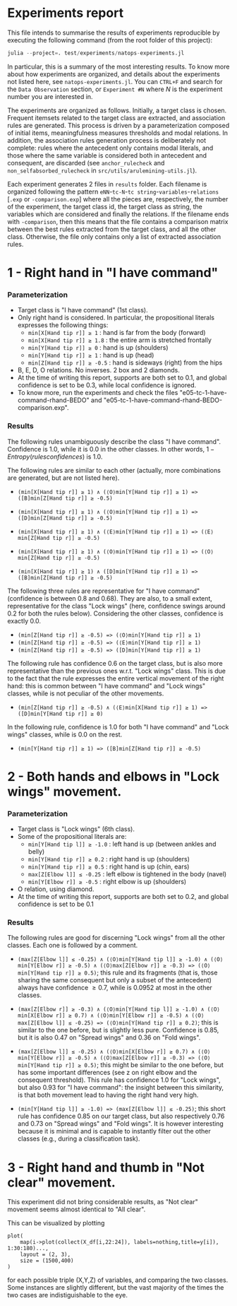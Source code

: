 # Experiments report
This file intends to summarise the results of experiments reproducible by executing the following command (from the root folder of this project):
```julia
julia --project=. test/experiments/natops-experiments.jl
```

In particular, this is a summary of the most interesting results. To know more about how experiments are organized, and details about the experiments not listed here, see ```natops-experiments.jl```. You can ```CTRL+F``` and search for the ```Data Observation``` section, or ```Experiment #N``` where $N$ is the experiment number you are interested in.

The experiments are organized as follows.
Initially, a target class is chosen.
Frequent itemsets related to the target class are extracted, and association rules are generated.
This process is driven by a parameterization composed of initial items, meaningfulness measures thresholds and modal relations. In addition, the association rules generation process is deliberately not complete: rules where the antecedent only contains modal literals, and those where the same variable is considered both in antecedent and consequent, are discarded (see ```anchor_rulecheck``` and ```non_selfabsorbed_rulecheck``` in ```src/utils/arulemining-utils.jl```).

Each experiment generates 2 files in ```results``` folder.
Each filename is organized following the pattern
```eNN```-```tc-N```-```tc string```-```variables```-```relations``` [```.exp``` or ```-comparison.exp```]
where all the pieces are, respectively, the number of the experiment, the target class id, the target class as string, the variables which are considered and finally the relations.
If the filename ends with ```-comparison```, then this means that the file contains a comparison matrix between the best rules extracted from the target class, and all the other class.
Otherwise, the file only contains only a list of extracted association rules.

# 1 - Right hand in "I have command"

### Parameterization
- Target class is "I have command" (1st class).
- Only right hand is considered. In particular, the propositional literals expresses the following things:
    * ```min[X[Hand tip r]] ≥ 1``` : hand is far from the body (forward)
    * ```min[X[Hand tip r]] ≥ 1.8``` : the entire arm is stretched frontally
    * ```min[Y[Hand tip r]] ≥ 0``` : hand is up (shoulders)
    * ```min[Y[Hand tip r]] ≥ 1``` : hand is up (head)
    * ```min[Z[Hand tip r]] ≥ -0.5``` : hand is sideways (right) from the hips
- B, E, D, O relations. No inverses. 2 box and 2 diamonds.
- At the time of writing this report, supports are both set to $0.1$, and global confidence is set to be $0.3$, while local confidence is ignored.
- To know more, run the experiments and check the files "e05-tc-1-have-command-rhand-BEDO" and "e05-tc-1-have-command-rhand-BEDO-comparison.exp".

### Results
The following rules unambiguously describe the class "I have command".
Confidence is 1.0, while it is 0.0 in the other classes.
In other words, $1-Entropy(rules confidences)$ is 1.0.

The following rules are similar to each other (actually, more combinations are generated, but are not listed here).

- ```(min[X[Hand tip r]] ≥ 1) ∧ (⟨O⟩min[Y[Hand tip r]] ≥ 1) => ([B]min[Z[Hand tip r]] ≥ -0.5)```

- ```(min[X[Hand tip r]] ≥ 1) ∧ (⟨O⟩min[Y[Hand tip r]] ≥ 1) => ([D]min[Z[Hand tip r]] ≥ -0.5)```

- ```(min[X[Hand tip r]] ≥ 1) ∧ (⟨E⟩min[Y[Hand tip r]] ≥ 1) => (⟨E⟩min[Z[Hand tip r]] ≥ -0.5)```

- ```(min[X[Hand tip r]] ≥ 1) ∧ (⟨O⟩min[Y[Hand tip r]] ≥ 1) => (⟨O⟩min[Z[Hand tip r]] ≥ -0.5)```

- ```(min[X[Hand tip r]] ≥ 1) ∧ ([D]min[Y[Hand tip r]] ≥ 1) => ([B]min[Z[Hand tip r]] ≥ -0.5)```

The following three rules are representative for "I have command" (confidence is between $0.8$ and $0.68$). They are also, to a small extent, representative for the class "Lock wings" (here, confidence swings around $0.2$ for both the rules below). Considering the other classes, confidence is exactly $0.0$.

- ```(min[Z[Hand tip r]] ≥ -0.5) => (⟨O⟩min[Y[Hand tip r]] ≥ 1)```
- ```(min[Z[Hand tip r]] ≥ -0.5) => (⟨E⟩min[Y[Hand tip r]] ≥ 1)```
- ```(min[Z[Hand tip r]] ≥ -0.5) => ([D]min[Y[Hand tip r]] ≥ 1)```

The following rule has confidence $0.6$ on the target class, but is also more representative than the previous ones w.r.t. "Lock wings" class. This is due to the fact that the rule expresses the entire vertical movement of the right hand: this is common between "I have command" and "Lock wings" classes, while is not peculiar of the other movements. 

- ```(min[Z[Hand tip r]] ≥ -0.5) ∧ (⟨E⟩min[X[Hand tip r]] ≥ 1) => ([D]min[Y[Hand tip r]] ≥ 0)```

In the following rule, confidence is $1.0$ for both "I have command" and "Lock wings" classes, while is $0.0$ on the rest.

- ```(min[Y[Hand tip r]] ≥ 1) => ([B]min[Z[Hand tip r]] ≥ -0.5)```

# 2 - Both hands and elbows in "Lock wings" movement.

### Parameterization
- Target class is "Lock wings" (6th class).
- Some of the propositional literals are:
    * ```min[Y[Hand tip l]] ≥ -1.0``` : left hand is up (between ankles and belly)
    * ```min[Y[Hand tip r]] ≥ 0.2``` : right hand is up (shoulders)
    * ```min[Y[Hand tip r]] ≥ 0.5``` : right hand is up (chin, ears)
    * ```max[Z[Elbow l]] ≤ -0.25``` : left elbow is tightened in the body (navel)
    * ```min[Y[Elbow r]] ≥ -0.5``` : right elbow is  up (shoulders)
- O relation, using diamond.
- At the time of writing this report, supports are both set to $0.2$, and global confidence is set to be $0.1$

### Results

The following rules are good for discerning "Lock wings" from all the other classes. Each one is followed by a comment.

- ```(max[Z[Elbow l]] ≤ -0.25) ∧ (⟨O⟩min[Y[Hand tip l]] ≥ -1.0) ∧ (⟨O⟩min[Y[Elbow r]] ≥ -0.5) ∧ (⟨O⟩max[Z[Elbow r]] ≥ -0.3) => (⟨O⟩min[Y[Hand tip r]] ≥ 0.5)```; this rule and its fragments (that is, those sharing the same consequent but only a subset of the antecedent) always have confidence $\geq 0.7$, while is $0.0952$ at most in the other classes.

- ```(max[Z[Elbow r]] ≥ -0.3) ∧ (⟨O⟩min[Y[Hand tip l]] ≥ -1.0) ∧ (⟨O⟩min[X[Elbow r]] ≥ 0.7) ∧ (⟨O⟩min[Y[Elbow r]] ≥ -0.5) ∧ (⟨O⟩max[Z[Elbow l]] ≤ -0.25) => (⟨O⟩min[Y[Hand tip r]] ≥ 0.2)```; this is similar to the one before, but is slightly less pure. Confidence is $0.85$, but it is also $0.47$ on "Spread wings" and $0.36$ on "Fold wings".

- ```(max[Z[Elbow l]] ≤ -0.25) ∧ (⟨O⟩min[X[Elbow r]] ≥ 0.7) ∧ (⟨O⟩min[Y[Elbow r]] ≥ -0.5) ∧ (⟨O⟩max[Z[Elbow r]] ≥ -0.3) => (⟨O⟩min[Y[Hand tip r]] ≥ 0.5)```; this might be similar to the one before, but has some important differences (see z on right elbow and the consequent threshold). This rule has confidence $1.0$ for "Lock wings", but also $0.93$ for "I have command": the insight between this similarity, is that both movement lead to having the right hand very high.

- ```(min[Y[Hand tip l]] ≥ -1.0) => (max[Z[Elbow l]] ≤ -0.25)```; this short rule has confidence $0.85$ on our target class, but also respectively $0.76$ and $0.73$ on "Spread wings" and "Fold wings". It is however interesting because it is minimal and is capable to instantly filter out the other classes (e.g., during a classification task).

# 3 - Right hand and thumb in "Not clear" movement.

This experiment did not bring considerable results, as "Not clear" movement seems almost identical to "All clear".

This can be visualized by plotting

```
plot(
    map(i->plot(collect(X_df[i,22:24]), labels=nothing,title=y[i]), 1:30:180)...,
    layout = (2, 3),
    size = (1500,400)
)
```

for each possible triple (X,Y,Z) of variables, and comparing the two classes. Some instances are slightly different, but the vast majority of the times the two cases are indistiguishable to the eye.